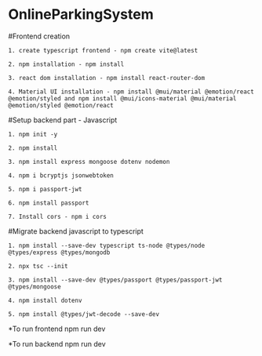 # OnlineParkingSystem
#Frontend creation

    1. create typescript frontend - npm create vite@latest
    
    2. npm installation - npm install

    3. react dom installation - npm install react-router-dom
    
    4. Material UI installation - npm install @mui/material @emotion/react @emotion/styled and npm install @mui/icons-material @mui/material @emotion/styled @emotion/react


#Setup backend part - Javascript

    1. npm init -y 

    2. npm install 

    3. npm install express mongoose dotenv nodemon 

    4. npm i bcryptjs jsonwebtoken 

    5. npm i passport-jwt

    6. npm install passport

    7. Install cors - npm i cors

#Migrate backend javascript to typescript

    1. npm install --save-dev typescript ts-node @types/node @types/express @types/mongodb

    2. npx tsc --init 

    3. npm install --save-dev @types/passport @types/passport-jwt @types/mongoose

    4. npm install dotenv 

    5. npm install @types/jwt-decode --save-dev 

*To run frontend npm run dev

*To run backend npm run dev

